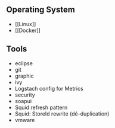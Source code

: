 ## Operating System
 * [[Linux]]
 * [[Docker]]

## Tools
* eclipse
* git
* graphic
* ivy
* Logstach config for Metrics
* security
* soapui
* Squid refresh pattern
* Squid: StoreId rewrite (dé-duplication)
* vmware
